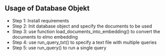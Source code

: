 ## Usage of Database Objekt

* Step 1: Install requirements
* Step 2: Init database object and specify the documents to be used
* Step 3: use function load_documents_into_embedding() to convert the documents to elmo embedding
* Step 4: use run_query_txt() to specify a text file with multiple queries
* Step 5: use run_query() to run a single query
